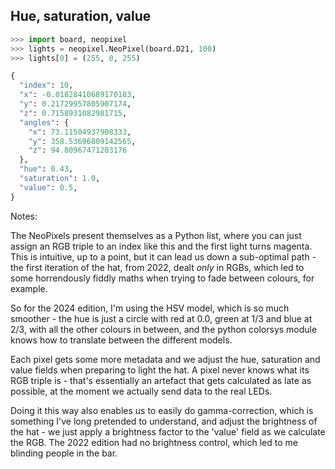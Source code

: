 ## Hue, saturation, value
```python
>>> import board, neopixel
>>> lights = neopixel.NeoPixel(board.D21, 100)
>>> lights[0] = (255, 0, 255)
```

```python
{
  "index": 10,
  "x": -0.01828410689170183,
  "y": 0.21729957805907174,
  "z": 0.7158931082981715,
  "angles": {
    "x": 73.11504937908333,
    "y": 358.53696809142565,
    "z": 94.80967471203176
  },
  "hue": 0.43,
  "saturation": 1.0,
  "value": 0.5,
}
```

Notes:

The NeoPixels present themselves as a Python list, where you can just assign an RGB triple to an index like this and the first light turns magenta. This is intuitive, up to a point, but it can lead us down a sub-optimal path - the first iteration of the hat, from 2022, dealt _only_ in RGBs, which led to some horrendously fiddly maths when trying to fade between colours, for example.

So for the 2024 edition, I'm using the HSV model, which is so much smoother - the hue is just a circle with red at 0.0, green at 1/3 and blue at 2/3, with all the other colours in between, and the python colorsys module knows how to translate between the different models.

Each pixel gets some more metadata and we adjust the hue, saturation and value fields when preparing to light the hat. A pixel never knows what its RGB triple is - that's essentially an artefact that gets calculated as late as possible, at the moment we actually send data to the real LEDs.

Doing it this way also enables us to easily do gamma-correction, which is something I've long pretended to understand, and adjust the brightness of the hat - we just apply a brightness factor to the 'value' field as we calculate the RGB. The 2022 edition had no brightness control, which led to me blinding people in the bar. 
